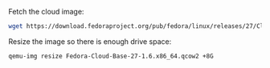 Fetch the cloud image:

``` sh
wget https://download.fedoraproject.org/pub/fedora/linux/releases/27/CloudImages/x86_64/images/Fedora-Cloud-Base-27-1.6.x86_64.qcow2
```

Resize the image so there is enough drive space:
```sh
qemu-img resize Fedora-Cloud-Base-27-1.6.x86_64.qcow2 +8G
```

